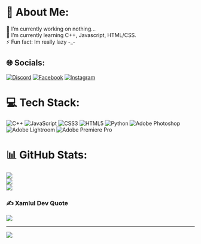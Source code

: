 # 💫 About Me:
🔭 I’m currently working on nothing...<br>🌱 I’m currently learning C++, Javascript, HTML/CSS.<br>⚡ Fun fact: Im really lazy -_-


## 🌐 Socials:
[![Discord](https://img.shields.io/badge/Discord-%237289DA.svg?logo=discord&logoColor=white)](https://discord.gg/Stuwupidwjbu#2514) [![Facebook](https://img.shields.io/badge/Facebook-%231877F2.svg?logo=Facebook&logoColor=white)](https://facebook.com/QuangquyNguyenvo) [![Instagram](https://img.shields.io/badge/Instagram-%23E4405F.svg?logo=Instagram&logoColor=white)](https://instagram.com/qanqqui) 

# 💻 Tech Stack:
![C++](https://img.shields.io/badge/c++-%2300599C.svg?style=for-the-badge&logo=c%2B%2B&logoColor=white) ![JavaScript](https://img.shields.io/badge/javascript-%23323330.svg?style=for-the-badge&logo=javascript&logoColor=%23F7DF1E) ![CSS3](https://img.shields.io/badge/css3-%231572B6.svg?style=for-the-badge&logo=css3&logoColor=white) ![HTML5](https://img.shields.io/badge/html5-%23E34F26.svg?style=for-the-badge&logo=html5&logoColor=white) ![Python](https://img.shields.io/badge/python-3670A0?style=for-the-badge&logo=python&logoColor=ffdd54) ![Adobe Photoshop](https://img.shields.io/badge/adobephotoshop-%2331A8FF.svg?style=for-the-badge&logo=adobephotoshop&logoColor=white) ![Adobe Lightroom](https://img.shields.io/badge/Adobe%20Lightroom-31A8FF.svg?style=for-the-badge&logo=Adobe%20Lightroom&logoColor=white) ![Adobe Premiere Pro](https://img.shields.io/badge/Adobe%20Premiere%20Pro-9999FF.svg?style=for-the-badge&logo=Adobe%20Premiere%20Pro&logoColor=white)
# 📊 GitHub Stats:
![](https://github-readme-stats.vercel.app/api?username=QuangquyNguyenvo&theme=dark&hide_border=false&include_all_commits=false&count_private=false)<br/>
![](https://github-readme-streak-stats.herokuapp.com/?user=QuangquyNguyenvo&theme=dark&hide_border=false)<br/>
![](https://github-readme-stats.vercel.app/api/top-langs/?username=QuangquyNguyenvo&theme=dark&hide_border=false&include_all_commits=false&count_private=false&layout=compact)

### ✍️ Xamlul Dev Quote
![](https://quotes-github-readme.vercel.app/api?type=horizontal&theme=radical)

---
[![](https://visitcount.itsvg.in/api?id=QuangquyNguyenvo&icon=0&color=10)](https://visitcount.itsvg.in)

<!-- Proudly created with GPRM ( https://gprm.itsvg.in ) -->
